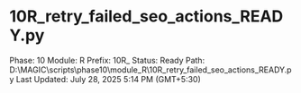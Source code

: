 # 10R_retry_failed_seo_actions_READY.py

Phase: 10
Module: R
Prefix: 10R_
Status: Ready
Path: D:\MAGIC\scripts\phase10\module_R\10R_retry_failed_seo_actions_READY.py
Last Updated: July 28, 2025 5:14 PM (GMT+5:30)